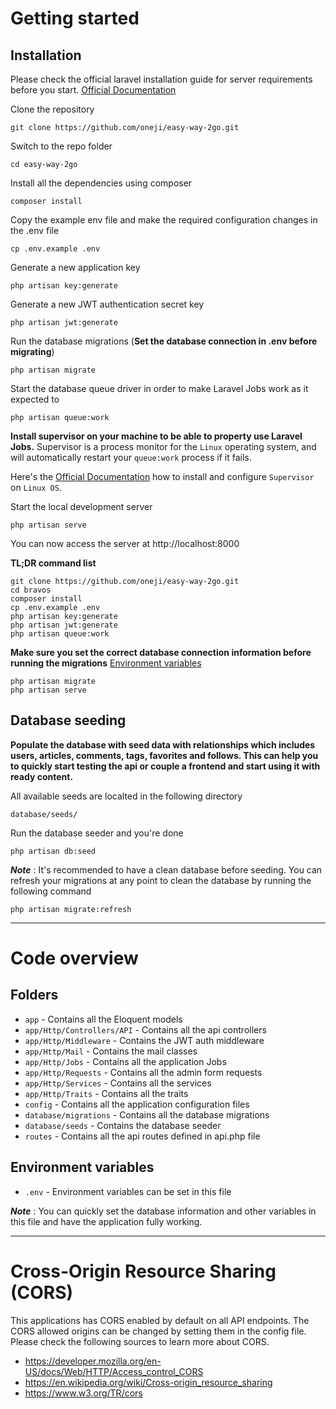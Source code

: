 # Getting started

## Installation

Please check the official laravel installation guide for server requirements before you start. [Official Documentation](https://laravel.com/docs/5.8/installation#installation)

Clone the repository

    git clone https://github.com/oneji/easy-way-2go.git

Switch to the repo folder

    cd easy-way-2go

Install all the dependencies using composer

    composer install

Copy the example env file and make the required configuration changes in the .env file

    cp .env.example .env

Generate a new application key

    php artisan key:generate

Generate a new JWT authentication secret key

    php artisan jwt:generate

Run the database migrations (**Set the database connection in .env before migrating**)

    php artisan migrate
    
Start the database queue driver in order to make Laravel Jobs work as it expected to

    php artisan queue:work
    
**Install supervisor on your machine to be able to property use Laravel Jobs.** Supervisor is a process monitor for the `Linux` operating system, and will automatically restart your `queue:work` process if it fails.

Here's the [Official Documentation](https://laravel.com/docs/8.x/queues#supervisor-configuration) how to install and configure `Supervisor` on `Linux OS`.

Start the local development server

    php artisan serve

You can now access the server at http://localhost:8000

**TL;DR command list**

    git clone https://github.com/oneji/easy-way-2go.git
    cd bravos
    composer install
    cp .env.example .env
    php artisan key:generate
    php artisan jwt:generate
    php artisan queue:work
    
**Make sure you set the correct database connection information before running the migrations** [Environment variables](#environment-variables)

    php artisan migrate
    php artisan serve

## Database seeding

**Populate the database with seed data with relationships which includes users, articles, comments, tags, favorites and follows. This can help you to quickly start testing the api or couple a frontend and start using it with ready content.**

All available seeds are localted in the following directory

    database/seeds/

Run the database seeder and you're done

    php artisan db:seed

***Note*** : It's recommended to have a clean database before seeding. You can refresh your migrations at any point to clean the database by running the following command

    php artisan migrate:refresh

----------

# Code overview

## Folders

- `app` - Contains all the Eloquent models
- `app/Http/Controllers/API` - Contains all the api controllers
- `app/Http/Middleware` - Contains the JWT auth middleware
- `app/Http/Mail` - Contains the mail classes
- `app/Http/Jobs` - Contains all the application Jobs
- `app/Http/Requests` - Contains all the admin form requests
- `app/Http/Services` - Contains all the services
- `app/Http/Traits` - Contains all the traits
- `config` - Contains all the application configuration files
- `database/migrations` - Contains all the database migrations
- `database/seeds` - Contains the database seeder
- `routes` - Contains all the api routes defined in api.php file

## Environment variables

- `.env` - Environment variables can be set in this file

***Note*** : You can quickly set the database information and other variables in this file and have the application fully working.

----------

# Cross-Origin Resource Sharing (CORS)
 
This applications has CORS enabled by default on all API endpoints. The CORS allowed origins can be changed by setting them in the config file. Please check the following sources to learn more about CORS.
 
- https://developer.mozilla.org/en-US/docs/Web/HTTP/Access_control_CORS
- https://en.wikipedia.org/wiki/Cross-origin_resource_sharing
- https://www.w3.org/TR/cors